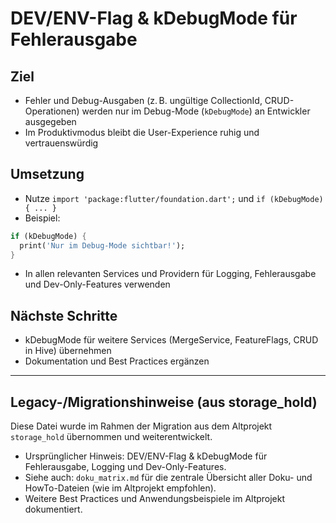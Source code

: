 # DEV/ENV-Flag & kDebugMode für Fehlerausgabe

<!-- Siehe auch: doku_matrix.md für die zentrale Übersicht aller Doku- und HowTo-Dateien. -->

## Ziel
- Fehler und Debug-Ausgaben (z. B. ungültige CollectionId, CRUD-Operationen) werden nur im Debug-Mode (`kDebugMode`) an Entwickler ausgegeben
- Im Produktivmodus bleibt die User-Experience ruhig und vertrauenswürdig

## Umsetzung
- Nutze `import 'package:flutter/foundation.dart';` und `if (kDebugMode) { ... }`
- Beispiel:
```dart
if (kDebugMode) {
  print('Nur im Debug-Mode sichtbar!');
}
```
- In allen relevanten Services und Providern für Logging, Fehlerausgabe und Dev-Only-Features verwenden

## Nächste Schritte
- kDebugMode für weitere Services (MergeService, FeatureFlags, CRUD in Hive) übernehmen
- Dokumentation und Best Practices ergänzen

---

## Legacy-/Migrationshinweise (aus storage_hold)

Diese Datei wurde im Rahmen der Migration aus dem Altprojekt `storage_hold` übernommen und weiterentwickelt.

- Ursprünglicher Hinweis: DEV/ENV-Flag & kDebugMode für Fehlerausgabe, Logging und Dev-Only-Features.
- Siehe auch: `doku_matrix.md` für die zentrale Übersicht aller Doku- und HowTo-Dateien (wie im Altprojekt empfohlen).
- Weitere Best Practices und Anwendungsbeispiele im Altprojekt dokumentiert.
